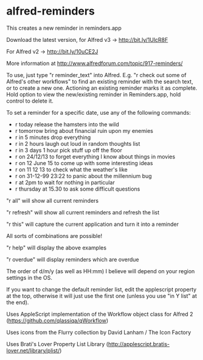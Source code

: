 alfred-reminders
================

This creates a new reminder in reminders.app

Download the latest version, for Alfred v3 -> http://bit.ly/1UlcR8F

For Alfred v2 -> http://bit.ly/10uCE2J

More information at http://www.alfredforum.com/topic/917-reminders/
 
To use, just type "r reminder_text" into Alfred. E.g. "r check out some of Alfred's other workflows" to find an existing reminder with the search text, or to create a new one.
Actioning an existing reminder marks it as complete.
Hold option to view the new/existing reminder in Reminders.app, hold control to delete it.

To set a reminder for a specific date, use any of the following commands:
- r today release the hamsters into the wild
- r tomorrow bring about financial ruin upon my enemies
- r in 5 minutes drop everything
- r in 2 hours laugh out loud in random thoughts list
- r in 3 days 1 hour pick stuff up off the floor
- r on 24/12/13 to forget everything I know about things in movies
- r on 12 June 15 to come up with some interesting ideas
- r on 11 12 13 to check what the weather's like
- r on 31-12-99 23:22 to panic about the millennium bug
- r at 2pm to wait for nothing in particular
- r thursday at 15.30 to ask some difficult questions

"r all" will show all current reminders

"r refresh" will show all current reminders and refresh the list

"r this" will capture the current application and turn it into a reminder

All sorts of combinations are possible!

"r help" will display the above examples

"r overdue" will display reminders which are overdue

The order of d/m/y (as well as HH:mm) I believe will depend on your region settings in the OS.
 
If you want to change the default reminder list, edit the applescript property at the top, otherwise it will just use the first one (unless you use "in Y list" at the end).

Uses AppleScript implementation of the Workflow object class for Alfred 2 (https://github.com/qlassiqa/qWorkflow)

Uses icons from the Flurry collection by David Lanham / The Icon Factory

Uses Brati's Lover Property List Library (http://applescript.bratis-lover.net/library/plist/)
